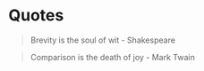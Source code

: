 # Quotes

> Brevity is the soul of wit - Shakespeare

> Comparison is the death of joy - Mark Twain
